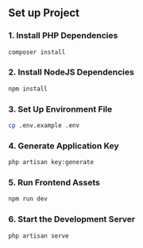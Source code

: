 ## Set up Project

### 1. Install PHP Dependencies

```bash
composer install
```

### 2. Install NodeJS Dependencies

```bash
npm install
```

### 3. Set Up Environment File

```bash
cp .env.example .env
```

### 4. Generate Application Key

```bash
php artisan key:generate
```

### 5. Run Frontend Assets

```bash
npm run dev
```

### 6. Start the Development Server

```bash
php artisan serve
```
